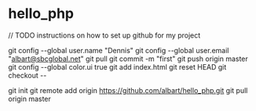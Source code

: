 hello_php
=========

// TODO
instructions on how to set up github for my project

git config --global user.name "Dennis"
git config --global user.email "albart@sbcglobal.net"
git pull
git commit -m "first"
git push origin master
git config --global color.ui true
git add index.html
git reset HEAD
git checkout --

git init
git remote add origin https://github.com/albart/hello_php.git
git pull origin master
